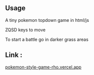 ## Usage

A tiny pokemon topdown game in html/js 

ZQSD keys to move 

To start a battle go in darker grass areas

## Link :
[pokemon-style-game-rho.vercel.app](pokemon-style-game-rho.vercel.app)

